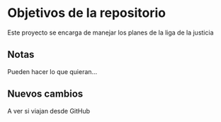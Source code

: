 # Objetivos de la repositorio

Este proyecto se encarga de manejar los planes de la liga de la justicia


## Notas
Pueden hacer lo que quieran...

## Nuevos cambios
A ver si viajan desde GitHub
